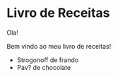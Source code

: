 # Livro de Receitas

Ola!

Bem vindo ao meu livro de receitas!

 - Strogonoff de frando
 - Pav? de chocolate
